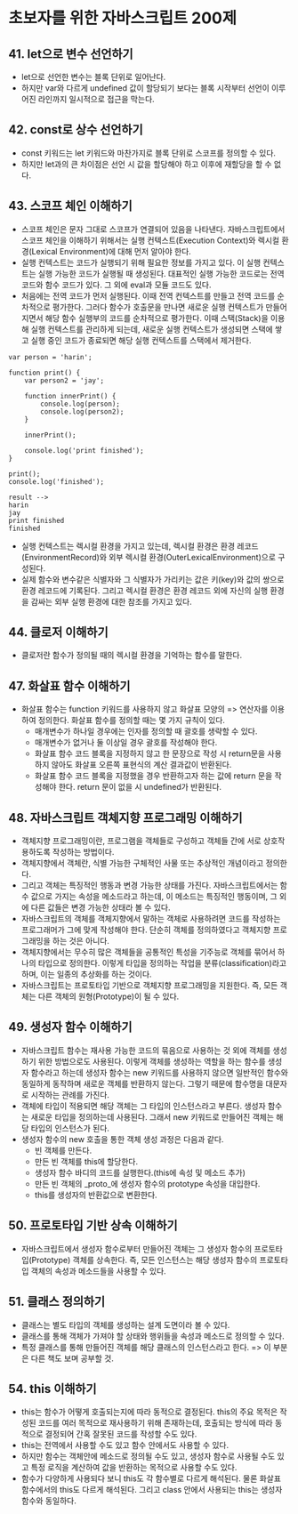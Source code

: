 # 초보자를 위한 자바스크립트 200제

## 41. let으로 변수 선언하기
- let으로 선언한 변수는 블록 단위로 일어난다. 
- 하지만 var와 다르게 undefined 값이 할당되기 보다는 블록 시작부터 선언이 이루어진 라인까지 일시적으로 접근을 막는다.

## 42. const로 상수 선언하기
- const 키워드는 let 키워드와 마찬가지로 블록 단위로 스코프를 정의할 수 있다.
- 하지만 let과의 큰 차이점은 선언 시 값을 할당해야 하고 이후에 재할당을 할 수 없다.

## 43. 스코프 체인 이해하기
- 스코프 체인은 문자 그대로 스코프가 연결되어 있음을 나타낸다. 자바스크립트에서 스코프 체인을 이해하기 위해서는 실행 컨텍스트(Execution Context)와 렉시컬 환경(Lexical Environment)에 대해 먼저 알아야 한다.
- 실행 컨텍스트는 코드가 실행되기 위해 필요한 정보를 가지고 있다. 이 실행 컨텍스트는 실행 가능한 코드가 실행될 때 생성된다. 대표적인 실행 가능한 코드로는 전역 코드와 함수 코드가 있다. 그 외에 eval과 모듈 코드도 있다.
- 처음에는 전역 코드가 먼저 실행된다. 이때 전역 컨텍스트를 만들고 전역 코드를 순차적으로 평가한다. 그러다 함수가 호출문을 만나면 새로운 실행 컨텍스트가 만들어지면서 해당 함수 실행부의 코드를 순차적으로 평가한다. 이때 스택(Stack)을 이용해 실행 컨텍스트를 관리하게 되는데, 새로운 실행 컨텍스트가 생성되면 스택에 쌓고 실행 중인 코드가 종료되면 해당 실행 컨텍스트를 스택에서 제거한다.
```
var person = 'harin';

function print() {
	var person2 = 'jay';

	function innerPrint() {
		console.log(person);
		console.log(person2);
	}

	innerPrint();

	console.log('print finished');
}

print();
console.log('finished');

result --> 
harin
jay
print finished
finished
```
- 실행 컨텍스트는 렉시컬 환경을 가지고 있는데, 렉시컬 환경은 환경 레코드(EnvironmentRecord)와 외부 렉시컬 환경(OuterLexicalEnvironment)으로 구성된다.
- 실제 함수와 변수같은 식별자와 그 식별자가 가리키는 값은 키(key)와 값의 쌍으로 환경 레코드에 기록된다. 그리고 렉시컬 환경은 환경 레코드 외에 자신의 실행 환경을 감싸는 외부 실행 환경에 대한 참조를 가지고 있다.

## 44. 클로저 이해하기
- 클로저란 함수가 정의될 때의 렉시컬 환경을 기억하는 함수를 말한다.


## 47. 화살표 함수 이해하기
- 화살표 함수는 function 키워드를 사용하지 않고 화살표 모양의 => 연산자를 이용하여 정의한다. 화살표 함수를 정의할 때는 몇 가지 규칙이 있다.
	- 매개변수가 하나일 경우에는 인자를 정의할 때 괄호를 생략할 수 있다.
	- 매개변수가 없거나 둘 이상일 경우 괄호를 작성해야 한다.
	- 화살표 함수 코드 블록을 지정하지 않고 한 문장으로 작성 시 return문을 사용하지 않아도 화살표 오른쪽 표현식의 계산 결과값이 반환된다.
	- 화살표 함수 코드 블록을 지정했을 경우 반환하고자 하는 값에 return 문을 작성해야 한다. return 문이 없을 시 undefined가 반환된다.


## 48. 자바스크립트 객체지향 프로그래밍 이해하기
- 객체지향 프로그래밍이란, 프로그램을 객체들로 구성하고 객체들 간에 서로 상호작용하도록 작성하는 방법이다.
- 객체지향에서 객체란, 식별 가능한 구체적인 사물 또는 추상적인 개념이라고 정의한다.
- 그리고 객체는 특징적인 행동과 변경 가능한 상태를 가진다. 자바스크립트에서는 함수 값으로 가지는 속성을 메소드라고 하는데, 이 메소드는 특징적인 행동이며, 그 외에 다른 값들은 변경 가능한 상태라 볼 수 있다.
- 자바스크립트의 객체를 객체지향에서 말하는 객체로 사용하려면 코드를 작성하는 프로그래머가 그에 맞게 작성해야 한다. 단순히 객체를 정의하였다고 객체지향 프로그래밍을 하는 것은 아니다.
- 객체지향에서는 무수히 많은 객체들을 공통적인 특성을 기주능로 객체를 묶어서 하나의 타입으로 정의한다. 이렇게 타입을 정의하는 작업을 분류(classification)라고 하며, 이는 일종의 추상화를 하는 것이다.
- 자바스크립트는 프로토타입 기반으로 객체지향 프로그래밍을 지원한다. 즉, 모든 객체는 다른 객체의 원형(Prototype)이 될 수 있다.

## 49. 생성자 함수 이해하기
- 자바스크립트 함수는 재사용 가능한 코드의 묶음으로 사용하는 것 외에 객체를 생성하기 위한 방법으로도 사용된다. 이렇게 객체를 생성하는 역할을 하는 함수를 생성자 함수라고 하는데 생성자 함수는 new 키워드를 사용하지 않으면 일반적인 함수와 동일하게 동작하며 새로운 객체를 반환하지 않는다. 그렇기 때문에 함수명을 대문자로 시작하는 관례를 가진다.
- 객체에 타입이 적용되면 해당 객체는 그 타입의 인스턴스라고 부른다. 생성자 함수는 새로운 타입을 정의하는데 사용된다. 그래서 new 키워드로 만들어진 객체는 해당 타입의 인스턴스가 된다.
- 생성자 함수의 new 호출을 통한 객체 생성 과정은 다음과 같다.
	- 빈 객체를 만든다.
	- 만든 빈 객체를 this에 할당한다.
	- 생성자 함수 바디의 코드를 실행한다.(this에 속성 및 메소드 추가)
	- 만든 빈 객체의 _proto_에 생성자 함수의 prototype 속성을 대입한다.
	- this를 생성자의 반환값으로 변환한다.

## 50. 프로토타입 기반 상속 이해하기
- 자바스크립트에서 생성자 함수로부터 만들어진 객체는 그 생성자 함수의 프로토타입(Prototype) 객체를 상속한다. 즉, 모든 인스턴스는 해당 생성자 함수의 프로토타입 객체의 속성과 메소드들을 사용할 수 있다.

## 51. 클래스 정의하기
- 클래스는 별도 타입의 객체를 생성하는 설계 도면이라 볼 수 있다.
- 클래스를 통해 객체가 가져야 할 상태와 행위들을 속성과 메소드로 정의할 수 있다.
- 특정 클래스를 통해 만들어진 객체를 해당 클래스의 인스턴스라고 한다.
=> 이 부분은 다른 책도 보며 공부할 것.

## 54. this 이해하기
- this는 함수가 어떻게 호출되는지에 따라 동적으로 결정된다. this의 주요 목적은 작성된 코드를 여러 목적으로 재사용하기 위해 존재하는데, 호출되는 방식에 따라 동적으로 결정되어 간혹 잘못된 코드를 작성할 수도 있다.
- this는 전역에서 사용할 수도 있고 함수 안에서도 사용할 수 있다.
- 하지만 함수는 객체안에 메소드로 정의될 수도 있고, 생성자 함수로 사용될 수도 있고 특정 로직을 계산하여 값을 반환하는 목적으로 사용할 수도 있다.
- 함수가 다양하게 사용되다 보니 this도 각 함수별로 다르게 해석된다. 물론 화살표 함수에서의 this도 다르게 해석된다. 그리고 class 안에서 사용되는 this는 생성자 함수와 동일하다.

